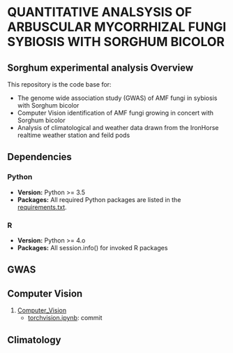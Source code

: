 # QUANTITATIVE ANALSYSIS OF ARBUSCULAR MYCORRHIZAL FUNGI SYBIOSIS WITH SORGHUM BICOLOR

## Sorghum experimental analysis Overview

This repository is the code base for: 
- The genome wide association study (GWAS) of AMF fungi in sybiosis with Sorghum bicolor
- Computer Vision identification of AMF fungi growing in concert with Sorghum bicolor
- Analysis of climatological and weather data drawn from the IronHorse realtime weather station and feild pods

## Dependencies
### Python
- **Version:** Python >= 3.5
- **Packages:** All required Python packages are listed in the [requirements.txt](./requirements.txt).

### R
- **Version:** Python >= 4.o
- **Packages:** All session.info() for invoked R packages

## GWAS

## Computer Vision
1. [Computer_Vision](Sorghum/Computer_Vision/)
    - [torchvision.ipynb](Sorghum/Computer_Vision/torchvision.ipynb): commit


## Climatology

